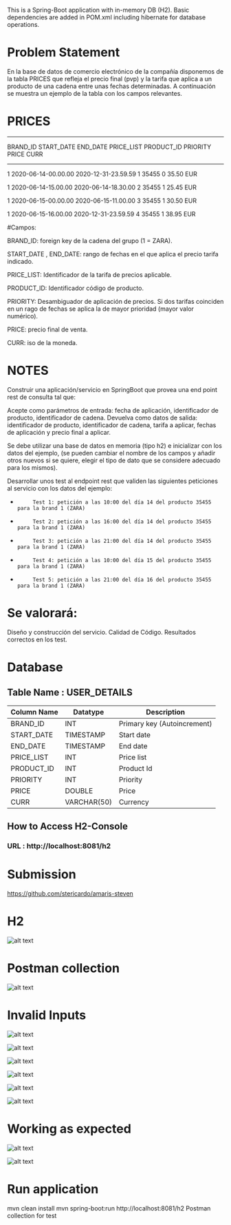 This is a Spring-Boot application with in-memory DB (H2). Basic dependencies are added in POM.xml including hibernate for database operations.

# Problem Statement
En la base de datos de comercio electrónico de la compañía disponemos de la tabla PRICES que refleja el precio final (pvp) y la tarifa que aplica a un producto de una cadena entre unas fechas determinadas. A continuación se muestra un ejemplo de la tabla con los campos relevantes.

# PRICES

-------

 

BRAND_ID         START_DATE                                    END_DATE                        PRICE_LIST                   PRODUCT_ID  PRIORITY                 PRICE           CURR

------------------------------------------------------------------------------------------------------------------------------------------------------------------------------------------------------------------------------------------

1         2020-06-14-00.00.00                        2020-12-31-23.59.59                        1                        35455                0                        35.50            EUR

1         2020-06-14-15.00.00                        2020-06-14-18.30.00                        2                        35455                1                        25.45            EUR

1         2020-06-15-00.00.00                        2020-06-15-11.00.00                        3                        35455                1                        30.50            EUR

1         2020-06-15-16.00.00                        2020-12-31-23.59.59                        4                        35455                1                        38.95            EUR

#Campos: 

 

BRAND_ID: foreign key de la cadena del grupo (1 = ZARA).

START_DATE , END_DATE: rango de fechas en el que aplica el precio tarifa indicado.

PRICE_LIST: Identificador de la tarifa de precios aplicable.

PRODUCT_ID: Identificador código de producto.

PRIORITY: Desambiguador de aplicación de precios. Si dos tarifas coinciden en un rago de fechas se aplica la de mayor prioridad (mayor valor numérico).

PRICE: precio final de venta.

CURR: iso de la moneda.



# NOTES

Construir una aplicación/servicio en SpringBoot que provea una end point rest de consulta  tal que:
 

Acepte como parámetros de entrada: fecha de aplicación, identificador de producto, identificador de cadena.
Devuelva como datos de salida: identificador de producto, identificador de cadena, tarifa a aplicar, fechas de aplicación y precio final a aplicar.
 

Se debe utilizar una base de datos en memoria (tipo h2) e inicializar con los datos del ejemplo, (se pueden cambiar el nombre de los campos y añadir otros nuevos si se quiere, elegir el tipo de dato que se considere adecuado para los mismos).

              

Desarrollar unos test al endpoint rest que  validen las siguientes peticiones al servicio con los datos del ejemplo:
                                                                                       

-          Test 1: petición a las 10:00 del día 14 del producto 35455   para la brand 1 (ZARA)

-          Test 2: petición a las 16:00 del día 14 del producto 35455   para la brand 1 (ZARA)

-          Test 3: petición a las 21:00 del día 14 del producto 35455   para la brand 1 (ZARA)

-          Test 4: petición a las 10:00 del día 15 del producto 35455   para la brand 1 (ZARA)

-          Test 5: petición a las 21:00 del día 16 del producto 35455   para la brand 1 (ZARA)

 

 

# Se valorará:

Diseño y construcción del servicio.
Calidad de Código.
Resultados correctos en los test.


# Database
## Table Name : USER_DETAILS
| Column Name   | Datatype      | Description                 |
| ------------- | ------------- | --------------------------- |
| BRAND_ID      | INT           | Primary key (Autoincrement) |
| START_DATE    | TIMESTAMP     | Start date                  |
| END_DATE      | TIMESTAMP     | End date                    |
| PRICE_LIST    | INT           | Price list                  |
| PRODUCT_ID    | INT           | Product Id                  |
| PRIORITY      | INT           | Priority                    |
| PRICE         | DOUBLE        | Price                       |
| CURR          | VARCHAR(50)   | Currency                    |

## How to Access H2-Console
### URL : http://localhost:8081/h2


# Submission
https://github.com/stericardo/amaris-steven

# H2
![alt text](https://github.com/stericardo/amaris-steven/blob/main/h2-all.png?raw=true)

# Postman collection
![alt text](https://github.com/stericardo/amaris-steven/blob/main/postman-allprices-GET.png?raw=true)

# Invalid Inputs

![alt text](https://github.com/stericardo/amaris-steven/blob/main/productnot.png?raw=true)

![alt text](https://github.com/stericardo/amaris-steven/blob/main/brandnot.png?raw=true)

![alt text](https://github.com/stericardo/amaris-steven/blob/main/invalid-product.png?raw=true)

![alt text](https://github.com/stericardo/amaris-steven/blob/main/invalid-brand.png?raw=true)

![alt text](https://github.com/stericardo/amaris-steven/blob/main/invalid-endDate.png?raw=true)

![alt text](https://github.com/stericardo/amaris-steven/blob/main/invalid-startDate.png?raw=true)


# Working as expected
![alt text](https://github.com/stericardo/amaris-steven/blob/main/work1.png?raw=true)

![alt text](https://github.com/stericardo/amaris-steven/blob/main/work2.png?raw=true)

# Run application
mvn clean install
mvn spring-boot:run
http://localhost:8081/h2
Postman collection for test